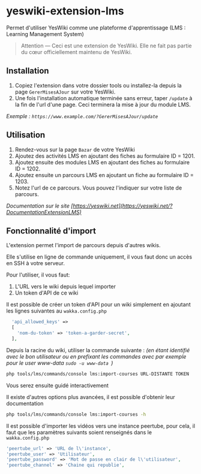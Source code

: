 # yeswiki-extension-lms
Permet d'utiliser YesWiki comme une plateforme d'apprentissage (LMS : Learning Management System)

> Attention — Ceci est une extension de YesWiki. Elle ne fait pas partie du cœur officiellement maintenu de YesWiki.

## Installation

  1) Copiez l'extension dans votre dossier tools ou installez-la depuis la page `GererMisesAJour` sur votre YesWiki.
  2) Une fois l'installation automatique terminée sans erreur, taper `/update` à la fin de l'url d'une page. Ceci terminera la mise à jour du module LMS.

_Exemple : `https://www.example.com/?GererMisesAJour/update`_

## Utilisation

  1) Rendez-vous sur la page `Bazar` de votre YesWiki
  2) Ajoutez des activités LMS en ajoutant des fiches au formulaire ID = 1201.
  3) Ajoutez ensuite des modules LMS en ajoutant des fiches au formulaire ID = 1202.
  4) Ajoutez ensuite un parcours LMS en ajoutant un fiche au formulaire ID = 1203.
  5) Notez l'url de ce parcours. Vous pouvez l'indiquer sur votre liste de parcours.
  
_Documentation sur le site [https://yeswiki.net](https://yeswiki.net/?DocumentationExtensionLMS)_

## Fonctionnalité d'import

L'extension permet l'import de parcours depuis d'autres wikis.

Elle s'utilise en ligne de commande uniquement, il vous faut donc un accès en SSH à votre serveur.

Pour l'utiliser, il vous faut:

  1) L'URL vers le wiki depuis lequel importer
  2) Un token d'API de ce wiki

Il est possible de créer un token d'API pour un wiki simplement en ajoutant les lignes suivantes au `wakka.config.php`

```php
  'api_allowed_keys' =>
  [
    'nom-du-token' => 'token-a-garder-secret',
  ],
```

Depuis la racine du wiki, utiliser la commande suivante :
*(en étant identifié avec le bon utilisateur ou en prefixant les commandes avec par exemple pour le user www-data `sudo -u www-data `)*

```sh
php tools/lms/commands/console lms:import-courses URL-DISTANTE TOKEN
```

Vous serez ensuite guidé interactivement

Il existe d'autres options plus avancées, il est possible d'obtenir leur documentation

```sh
php tools/lms/commands/console lms:import-courses -h
```

Il est possible d'importer les vidéos vers une instance peertube, pour cela, il faut que les paramètres suivants soient renseignés dans le `wakka.config.php`

```php
'peertube_url' => 'URL de l\'instance',
'peertube_user' => 'Utilisateur',
'peertube_password' => 'Mot de passe en clair de l\'utilisateur',
'peertube_channel' => 'Chaine qui republie',
```
